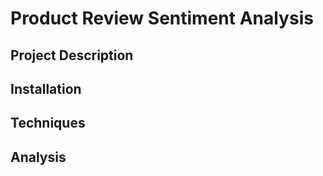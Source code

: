# Product Review Sentiment Analysis

## Project Description

## Installation

## Techniques

## Analysis
